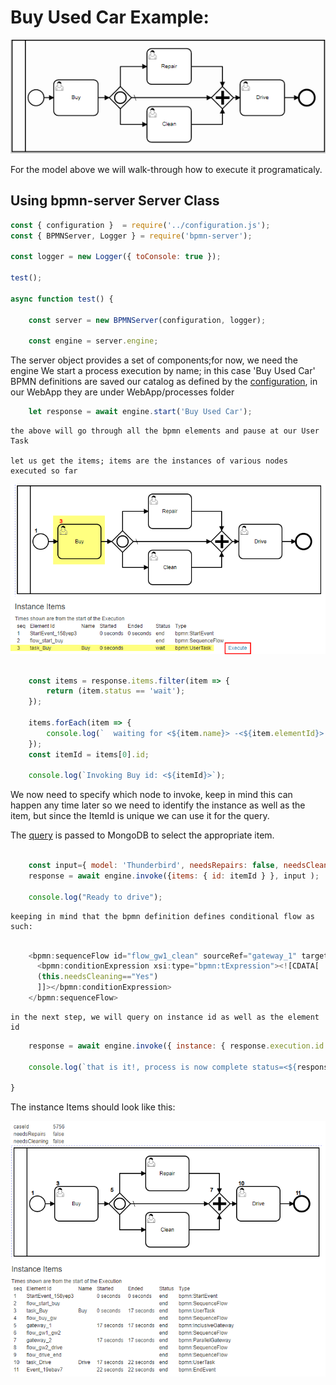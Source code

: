 
# Buy Used Car Example:

![Image description](buyUsedCar.png)

For the model above we will walk-through how to execute it programaticaly.

## Using bpmn-server Server Class



```javascript
const { configuration }  = require('../configuration.js');
const { BPMNServer, Logger } = require('bpmn-server');

const logger = new Logger({ toConsole: true });

test();

async function test() {

    const server = new BPMNServer(configuration, logger);

    const engine = server.engine;

```
The server object provides a set of components;for now, we need the engine
We start a process execution by name; in this case 'Buy Used Car' 
BPMN definitions are saved our catalog as defined by the [configuration](../setup.md), in our WebApp they are under WebApp/processes folder

```javascript
    let response = await engine.start('Buy Used Car');

```
    the above will go through all the bpmn elements and pause at our User Task 

    let us get the items; items are the instances of various nodes executed so far
![status](BuyCar-web2br.png)

```javascript

    const items = response.items.filter(item => {
        return (item.status == 'wait');
    });

    items.forEach(item => {
        console.log(`  waiting for <${item.name}> -<${item.elementId}> id: <${item.id}> `);
    });
    const itemId = items[0].id;

    console.log(`Invoking Buy id: <${itemId}>`);

```
We now need to specify which node to invoke, keep in mind this can happen any time later
so we need to identify the instance as well as the item, but since the ItemId is unique we can use it for the query.

The [query](../query.md) is passed to MongoDB to select the appropriate item.
   
```javascript

    const input={ model: 'Thunderbird', needsRepairs: false, needsCleaning: false };
    response = await engine.invoke({items: { id: itemId } }, input );

    console.log("Ready to drive");

```
    keeping in mind that the bpmn definition defines conditional flow as such:

```javascript

    <bpmn:sequenceFlow id="flow_gw1_clean" sourceRef="gateway_1" targetRef="task_clean">
      <bpmn:conditionExpression xsi:type="bpmn:tExpression"><![CDATA[
      (this.needsCleaning=="Yes")
      ]]></bpmn:conditionExpression>
    </bpmn:sequenceFlow>

```

    in the next step, we will query on instance id as well as the element id 

```javascript
    response = await engine.invoke({ instance: { response.execution.id }, items: {elementId: 'task_Drive' }});

    console.log(`that is it!, process is now complete status=<${response.execution.status}>`)

}

```
The instance Items should look like this:

![Completed Process](buyUsedCarWithItems.png)
